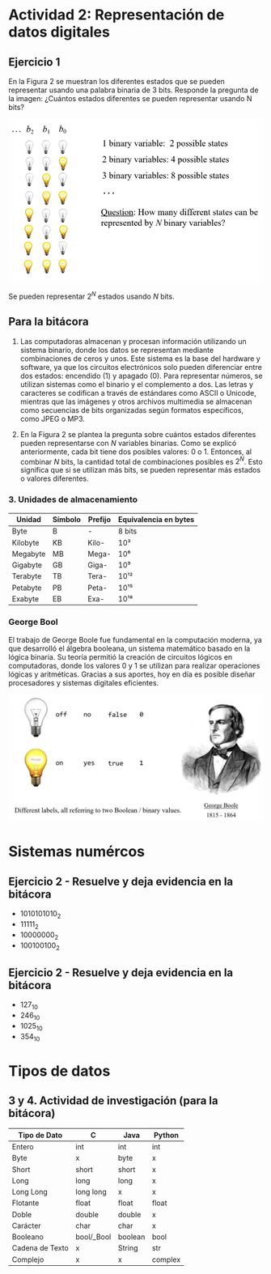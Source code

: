 # Actividad 2: Representación de datos digitales

## Ejercicio 1

En la Figura 2 se muestran los diferentes estados que se pueden representar usando una palabra binaria de 3 bits. Responde la pregunta de la imagen: ¿Cuántos estados diferentes se pueden representar usando N bits?

![Figura 2](../Actividad_2/Imagenes/Ejercicio_2.png)

Se pueden representar $2^N$ estados usando $N$ bits.


## Para la bitácora

1. Las computadoras almacenan y procesan información utilizando un sistema binario, donde los datos se representan mediante combinaciones de ceros y unos. Este sistema es la base del hardware y software, ya que los circuitos electrónicos solo pueden diferenciar entre dos estados: encendido (1) y apagado (0). Para representar números, se utilizan sistemas como el binario y el complemento a dos. Las letras y caracteres se codifican a través de estándares como ASCII o Unicode, mientras que las imágenes y otros archivos multimedia se almacenan como secuencias de bits organizadas según formatos específicos, como JPEG o MP3.

2. En la Figura 2 se plantea la pregunta sobre cuántos estados diferentes pueden representarse con $N$ variables binarias. Como se explicó anteriormente, cada bit tiene dos posibles valores: 0 o 1. Entonces, al combinar $N$ bits, la cantidad total de combinaciones posibles es $2^N$. Esto significa que si se utilizan más bits, se pueden representar más estados o valores diferentes.

### 3. Unidades de almacenamiento

| Unidad      | Símbolo | Prefijo | Equivalencia en bytes |
|------------|---------|---------|----------------------|
| Byte       | B       | -       | 8 bits               |
| Kilobyte   | KB      | Kilo-   | 10³ |
| Megabyte   | MB      | Mega-   | 10⁶ |
| Gigabyte   | GB      | Giga-   | 10⁹ |
| Terabyte   | TB      | Tera-   | 10¹² |
| Petabyte   | PB      | Peta-   | 10¹⁵ |
| Exabyte    | EB      | Exa-    | 10¹⁸ |

### George Bool

El trabajo de George Boole fue fundamental en la computación moderna, ya que desarrolló el álgebra booleana, un sistema matemático basado en la lógica binaria. Su teoría permitió la creación de circuitos lógicos en computadoras, donde los valores 0 y 1 se utilizan para realizar operaciones lógicas y aritméticas. Gracias a sus aportes, hoy en día es posible diseñar procesadores y sistemas digitales eficientes.

![George Bool](../Actividad_2/Imagenes/Ejercicio_2.1.png)

# Sistemas numércos

## Ejercicio 2 - Resuelve y deja evidencia en la bitácora

- $1010101010_2$
- $11111_2$
- $10000000_2$
- $100100100_2$

## Ejercicio 2 - Resuelve y deja evidencia en la bitácora

- $127_{10}$
- $246_{10}$
- $1025_{10}$
- $354_{10}$


# Tipos de datos


## 3 y 4. Actividad de investigación (para la bitácora)

| Tipo de Dato      | C            | Java      | Python   |
|-------------------|--------------|-----------|----------|
| Entero            | int          | int       | int      |
| Byte              | x            | byte      | x        |
| Short             | short        | short     | x        |
| Long              | long         | long      | x        |
| Long Long         | long long    | x         | x        |
| Flotante          | float        | float     | float    |
| Doble             | double       | double    | x        |
| Carácter          | char         | char      | x        |
| Booleano          | bool/_Bool   | boolean   | bool     |
| Cadena de Texto   | x            | String    | str      |
| Complejo          | x            | x         | complex  |
